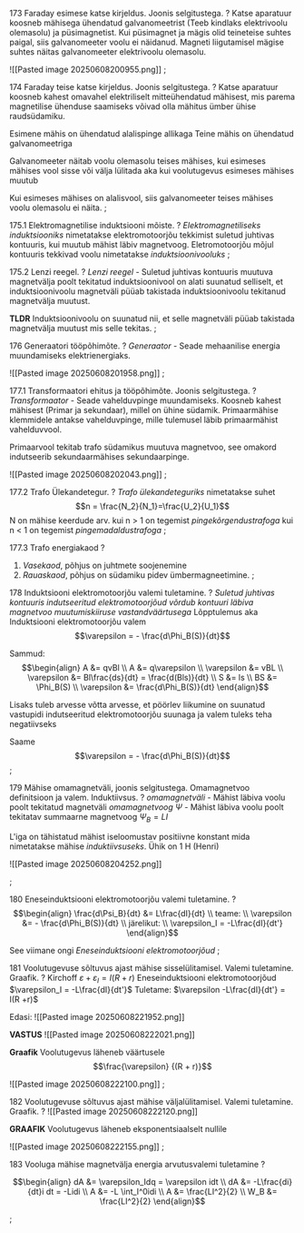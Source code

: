 173 Faraday esimese katse kirjeldus. Joonis selgitustega.
?
Katse aparatuur koosneb mähisega ühendatud galvanomeetrist (Teeb kindlaks elektrivoolu olemasolu) ja püsimagnetist. Kui püsimagnet ja mägis olid teineteise suhtes paigal, siis galvanomeeter voolu ei näidanud. Magneti liigutamisel mägise suhtes näitas galvanomeeter elektrivoolu olemasolu.

![[Pasted image 20250608200955.png]]
;

174 Faraday teise katse kirjeldus. Joonis selgitustega.
?
Katse aparatuur koosneb kahest omavahel elektriliselt mitteühendatud mähisest, mis parema magnetilise ühenduse saamiseks võivad olla mähitus ümber ühise raudsüdamiku. 

Esimene mähis on ühendatud alalispinge allikaga
Teine mähis on ühendatud galvanomeetriga

Galvanomeeter näitab voolu olemasolu teises mähises, kui esimeses mähises vool sisse või välja lülitada aka kui voolutugevus esimeses mähises muutub

Kui esimeses mähises on alalisvool, siis galvanomeeter teises mähises voolu olemasolu ei näita.
;

175.1 Elektromagnetilise induktsiooni mõiste.
?
*Elektromagnetiliseks induktsiooniks* nimetatakse elektromotoorjõu tekkimist suletud juhtivas kontuuris, kui muutub mähist läbiv magnetvoog. Eletromotoorjõu mõjul kontuuris tekkivad voolu nimetatakse *induktsioonivooluks*
;

175.2  Lenzi reegel.
?
*Lenzi reegel* - Suletud juhtivas kontuuris muutuva magnetvälja poolt tekitatud induktsioonivool on alati suunatud selliselt, et induktsioonivoolu magnetväli püüab takistada induktsioonivoolu tekitanud magnetvälja muutust.

**TLDR** Induktsioonivoolu on suunatud nii, et selle magnetväli püüab takistada magnetvälja muutust mis selle tekitas.
;

176 Generaatori tööpõhimõte.
?
*Generaator* - Seade mehaanilise energia muundamiseks elektrienergiaks.

![[Pasted image 20250608201958.png]]
;

177.1 Transformaatori ehitus ja tööpõhimõte. Joonis selgitustega. 
?
*Transformaator* - Seade vahelduvpinge muundamiseks.
Koosneb kahest mähisest (Primar ja sekundaar), millel on ühine südamik. Primaarmähise klemmidele antakse vahelduvpinge, mille tulemusel läbib primaarmähist vahelduvvool. 

Primaarvool tekitab trafo südamikus muutuva magnetvoo, see omakord indutseerib sekundaarmähises sekundaarpinge.

![[Pasted image 20250608202043.png]]
;

177.2 Trafo Ülekandetegur.
?
*Trafo ülekandeteguriks* nimetatakse suhet
$$n = \frac{N_2}{N_1}=\frac{U_2}{U_1}$$
N on mähise keerdude arv.
kui n > 1 on tegemist *pingekõrgendustrafoga*
kui n < 1 on tegemist *pingemadaldustrafoga*
;

177.3 Trafo energiakaod
?
1. *Vasekaod*, põhjus on juhtmete soojenemine
2. *Rauaskaod*, põhjus on südamiku pidev ümbermagneetimine. 
;

178 Induktsiooni elektromotoorjõu valemi tuletamine.
?
*Suletud juhtivas kontuuris indutseeritud elektromotoorjõud võrdub kontuuri
läbiva magnetvoo muutumiskiiruse vastandväärtusega*
Lõpptulemus aka Induktsiooni elektromotoorjõu valem
$$\varepsilon = - \frac{d\Phi_B(S)}{dt}$$

Sammud:
$$\begin{align} A &= qvBl \\
A &= q\varepsilon \\
\varepsilon &= vBL \\
\varepsilon &= Bl\frac{ds}{dt} = \frac{d(Bls)}{dt} \\
S &= ls \\
BS &= \Phi_B(S) \\
\varepsilon &= \frac{d\Phi_B(S)}{dt}
\end{align}$$

Lisaks tuleb arvesse võtta arvesse, et pöörlev liikumine on suunatud vastupidi indutseeritud elektromotoorjõu suunaga ja valem tuleks teha negatiivseks

Saame
$$\varepsilon = - \frac{d\Phi_B(S)}{dt}$$
;

179 Mähise omamagnetväli, joonis selgitustega. Omamagnetvoo definitsioon ja valem. Induktiivsus.
?
*omamagnetväli* - Mähist läbiva voolu poolt tekitatud magnetväli
*omamagnetvoog*  $\Psi$ - Mähist läbiva voolu poolt tekitatav summaarne magnetvoog
$\Psi_B = LI$ 

L'iga on tähistatud mähist iseloomustav positiivne konstant mida nimetatakse mähise *induktiivsuseks*. Ühik on 1 H (Henri)

![[Pasted image 20250608204252.png]]

;

180 Eneseinduktsiooni elektromotoorjõu valemi tuletamine.
?
$$\begin{align} 
\frac{d\Psi_B}{dt} &= L\frac{dI}{dt} \\
teame: \\
\varepsilon &= - \frac{d\Phi_B(S)}{dt} \\
järelikut: \\
\varepsilon_I = -L\frac{dI}{dt'}
\end{align}$$

See viimane ongi *Eneseinduktsiooni elektromotoorjõud*
;

181 Voolutugevuse sõltuvus ajast mähise sisselülitamisel. Valemi tuletamine. Graafik.
?
Kirchoff $\varepsilon + \varepsilon_I = I(R +r)$
Eneseinduktsiooni elektromotoorjõud $\varepsilon_I = -L\frac{dI}{dt'}$
Tuletame: $\varepsilon -L\frac{dI}{dt'} = I(R +r)$

Edasi:
![[Pasted image 20250608221952.png]]

**VASTUS**
![[Pasted image 20250608222021.png]]

**Graafik**
Voolutugevus läheneb väärtusele $$\frac{\varepsilon} {(R + r)}$$

![[Pasted image 20250608222100.png]]
;

182 Voolutugevuse sõltuvus ajast mähise väljalülitamisel. Valemi tuletamine. Graafik.
?
![[Pasted image 20250608222120.png]]

**GRAAFIK**
Voolutugevus läheneb eksponentsiaalselt nullile

![[Pasted image 20250608222155.png]]
;

183 Vooluga mähise magnetvälja energia arvutusvalemi tuletamine
?

$$\begin{align}
dA &= \varepsilon_Idq = \varepsilon idt \\
dA &= -L\frac{di}{dt}i dt = -Lidi \\
A &= -L \int_I^0idi \\
A &= \frac{LI^2}{2} \\
W_B &= \frac{LI^2}{2}
\end{align}$$

;